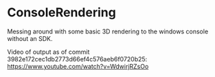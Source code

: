 ConsoleRendering
================

Messing around with some basic 3D rendering to the windows console without an SDK.

Video of output as of commit 3982e172cec1db2773d66ef4c576aeb6f0720b25:
https://www.youtube.com/watch?v=WdwirjRZsOo
